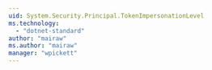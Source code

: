 ```yaml
---
uid: System.Security.Principal.TokenImpersonationLevel
ms.technology: 
  - "dotnet-standard"
author: "mairaw"
ms.author: "mairaw"
manager: "wpickett"
---
```

